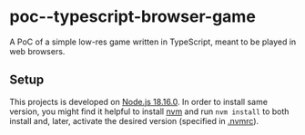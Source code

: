 # poc--typescript-browser-game

A PoC of a simple low-res game written in TypeScript, meant to be played in web browsers.

## Setup

This projects is developed on [Node.js 18.16.0](https://nodejs.org/dist/latest-v18.x/docs/api/).
In order to install same version, you might find it
helpful to install
[nvm](https://github.com/nvm-sh/nvm#installing-and-updating) and run `nvm install` to both install and, later, activate
the desired version (specified in [.nvmrc](.nvmrc)).
